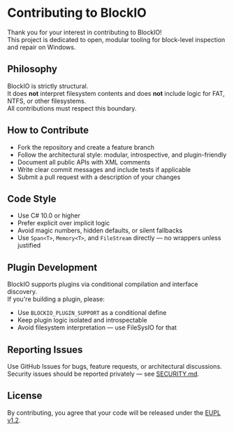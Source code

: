 # Contributing to BlockIO

Thank you for your interest in contributing to BlockIO!  
This project is dedicated to open, modular tooling for block-level inspection and repair on Windows.

## Philosophy

BlockIO is strictly structural.  
It does **not** interpret filesystem contents and does **not** include logic for FAT, NTFS, or other filesystems.  
All contributions must respect this boundary.

## How to Contribute

- Fork the repository and create a feature branch
- Follow the architectural style: modular, introspective, and plugin-friendly
- Document all public APIs with XML comments
- Write clear commit messages and include tests if applicable
- Submit a pull request with a description of your changes

## Code Style

- Use C# 10.0 or higher
- Prefer explicit over implicit logic
- Avoid magic numbers, hidden defaults, or silent fallbacks
- Use `Span<T>`, `Memory<T>`, and `FileStream` directly — no wrappers unless justified

## Plugin Development

BlockIO supports plugins via conditional compilation and interface discovery.  
If you're building a plugin, please:

- Use `BLOCKIO_PLUGIN_SUPPORT` as a conditional define
- Keep plugin logic isolated and introspectable
- Avoid filesystem interpretation — use FileSysIO for that

## Reporting Issues

Use GitHub Issues for bugs, feature requests, or architectural discussions.  
Security issues should be reported privately — see [SECURITY.md](SECURITY.md).

## License

By contributing, you agree that your code will be released under the [EUPL v1.2](https://eupl.eu/1.2/en/).

